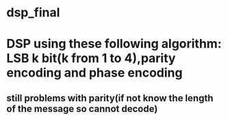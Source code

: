 # dsp_final

# DSP using these following algorithm: LSB k bit(k from 1 to 4),parity encoding and phase encoding
## still problems with parity(if not know the length of the message so cannot decode)
